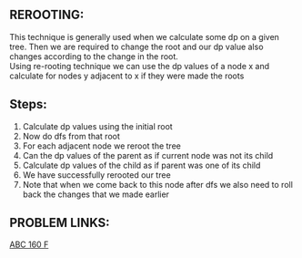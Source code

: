 **REROOTING:**
--

This technique is generally used when we calculate some dp on a given tree. Then we are required to change the root and our dp value also changes according to the change in the root.\
Using re-rooting technique we can use the dp values of a node x and calculate for nodes y adjacent to x if they were made the roots

**Steps:**
--

1. Calculate dp values using the initial root
2. Now do dfs from that root
3. For each adjacent node we reroot the tree
4. Can the dp values of the parent as if current node was not its child
5. Calculate dp values of the child as if parent was one of its child
6. We have successfully rerooted our tree 
7. Note that when we come back to this node after dfs we also need to roll back the changes that we made earlier 



**PROBLEM LINKS:**
--

[ABC 160 F](https://atcoder.jp/contests/abc160/tasks/abc160_f?lang=en)
